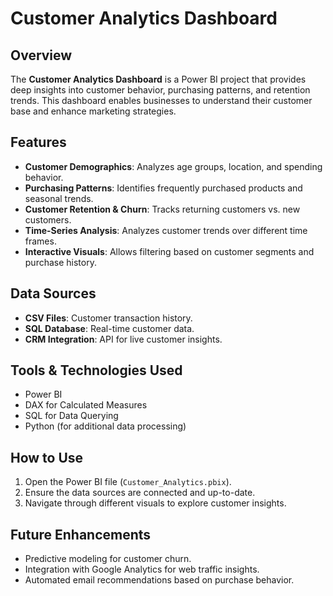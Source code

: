 # Customer Analytics Dashboard

## Overview
The **Customer Analytics Dashboard** is a Power BI project that provides deep insights into customer behavior, purchasing patterns, and retention trends. 
This dashboard enables businesses to understand their customer base and enhance marketing strategies.

## Features
- **Customer Demographics**: Analyzes age groups, location, and spending behavior.
- **Purchasing Patterns**: Identifies frequently purchased products and seasonal trends.
- **Customer Retention & Churn**: Tracks returning customers vs. new customers.
- **Time-Series Analysis**: Analyzes customer trends over different time frames.
- **Interactive Visuals**: Allows filtering based on customer segments and purchase history.

## Data Sources
- **CSV Files**: Customer transaction history.
- **SQL Database**: Real-time customer data.
- **CRM Integration**: API for live customer insights.

## Tools & Technologies Used
- Power BI
- DAX for Calculated Measures
- SQL for Data Querying
- Python (for additional data processing)

## How to Use
1. Open the Power BI file (`Customer_Analytics.pbix`).
2. Ensure the data sources are connected and up-to-date.
3. Navigate through different visuals to explore customer insights.

## Future Enhancements
- Predictive modeling for customer churn.
- Integration with Google Analytics for web traffic insights.
- Automated email recommendations based on purchase behavior.
